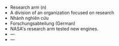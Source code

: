 - Research arm (n)
- A division of an organization focused on research
- Nhánh nghiên cứu
- Forschungsabteilung (German)
- NASA's research arm tested new engines.
- —
- —